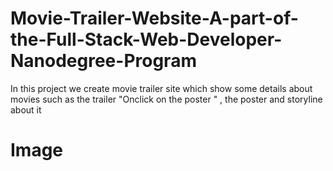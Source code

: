 # Movie-Trailer-Website-A-part-of-the-Full-Stack-Web-Developer-Nanodegree-Program
In this project we create movie trailer site which show some details about movies such as the trailer "Onclick on the poster " ,
the poster and storyline about it  
<h1>Image</h1>
